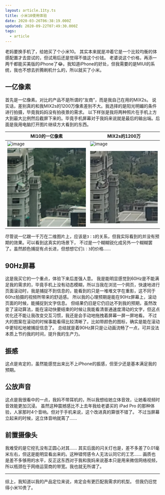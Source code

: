 ```yaml
---
layout: article.11ty.ts
title: 小米10使用体验
date: 2020-03-26T06:38:19.000Z
updated: 2020-09-22T07:49:30.000Z
tags:
  - article
---
```


老妈要换手机了，给她买了个小米10。
其实本来就是冲着它是一个比较均衡的体感配置才去尝试的，但试用后还是觉得不值这个价钱。
老婆说这个价格，再添一两千都能买美版的iPhone了😂。我知道iPhone的好处，但我需要的是MIUI的系统，我也不想去折腾刷机什么的，所以就买了小米。

## 一亿像素

首先是一亿像素。对比的产品不是所谓的“友商”，而是我自己在用的MIX2s。
说实话，差别真的和我MIX2s的1200万像素差别不大。我选择的是阳光明媚的条件进行拍摄，毕竟我妈妈没有拍夜景的需求。
以下样张是我将两种照片在手机上方大到最大比例然后截屏下来的。毕竟手机屏幕对于我妈来说就是最后的输出端。后面是我用电脑打开图片继续方大看到的东西。

| MI10的一亿像素  |  MIX2s的1200万  | 
|---|---|
| ![image](../../../assets/article-0034/mi10-take-photo.png) | ![image](../../../assets/article-0034/mix2s-take-photo.png) |
| ![image](../../../assets/article-0034/mi10-take-photo-zoom-in.png) | ![image](../../../assets/article-0034/mix2s-take-photo-zoom-in.png) |

尽管说一亿跟一千万在二维图片上，应该是`3：1`的关系，但我实际看到的并没有预期的效果。可以看到这真实的场景下， 不过是一个糊糊锐化成另外一个糊糊罢了。虽然颜色捕捉有点长进，但想想它们`1：3`的价格……

## 90Hz屏幕

这是我买它的一个重点，体验下来后差强人意。
我是能明显感觉到60Hz是不能满足我的需求的，毕竟手机上没有动态模糊，所以当我在浏览一个网页，快速地进行页面滚动时，我是捕捉不到信息的，能看到的只是一堆堆文字在重影，这不同于60hz拍摄的视频所带来的舒适感。
所以我的心理预期是能在90Hz屏幕上，滚动页面的时候，能捕捉到文字信息。
但结果仍旧是它仍旧达不到我的预期，虽然改变了滚动算法，能在滚动快要结束的时候让我能看清普通速度滑动的文字，但这点优化还不能让我改变交互习惯，我还是会手动地拖拽着屏幕一屏一屏地看。
不过大的图案在滚动的时候事能看得比较清晰了。比如带颜色的图标，确实是能在滚动中更轻松地被捕捉信息了。
总结就是着90Hz屏只是让动画流畅了一点，可并没法本质上节约我的时间，提升我的生产力。

## 振感

这点是肯定的，虽然能感觉出来比不上iPhone的振感，但至少还是基本满足我的预期。

## 公放声音

这点是我很看中的一点，我妈不带耳机的，所以我想给她立体音效，让她看视频时音效能更加沉浸。
虽然这种震撼感比不上去年我给老婆买的 iPad Pro 的那种体验，人家那时4个音响。但对于手机来说，这个改进真的算很不错了。
不过当屏幕立起来的时候，这立体音响就蔫了……

## 前置摄像头

我难受的是它挖孔没有正圆心对其……
其实后面的闪关灯也是，差不多差了0.01毫米左右，但这是能明显看出来的。这种错愕感令人无法认同它的工艺……
画质也是差不多够用的水平，反正这东西对于我和我妈来说基本只是用来微信网络视频，所以瓶颈在于网络运营商的带宽。我也就无所谓了。

----

综上，我知道以我的产品定位来说，肯定会有更匹配我需求的机型。
但我仍旧觉得小米10贵了。
